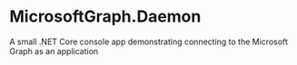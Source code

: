 # MicrosoftGraph.Daemon
A small .NET Core console app demonstrating connecting to the Microsoft Graph as an application
